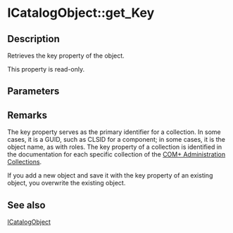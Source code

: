 # ICatalogObject::get_Key

## Description

Retrieves the key property of the object.

This property is read-only.

## Parameters

## Remarks

The key property serves as the primary identifier for a collection. In some cases, it is a GUID, such as CLSID for a component; in some cases, it is the object name, as with roles. The key property of a collection is identified in the documentation for each specific collection of the [COM+ Administration Collections](https://learn.microsoft.com/windows/desktop/cossdk/com--administration-collections).

If you add a new object and save it with the key property of an existing object, you overwrite the existing object.

## See also

[ICatalogObject](https://learn.microsoft.com/windows/desktop/api/comadmin/nn-comadmin-icatalogobject)